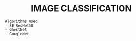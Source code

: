 <h1 align = "center"> IMAGE CLASSIFICATION </h1>

```
Algorithms used
- SE-ResNet50
- GhostNet
- GoogleNet
